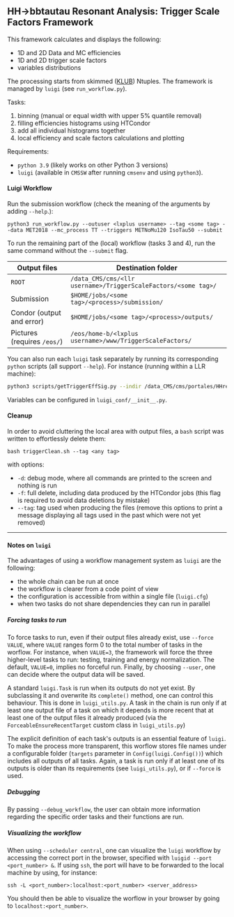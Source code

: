 ## HH->bbtautau Resonant Analysis: Trigger Scale Factors Framework

This framework calculates and displays the following:

- 1D and 2D Data and MC efficiencies
- 1D and 2D trigger scale factors
- variables distributions

The processing starts from skimmed ([KLUB](https://github.com/LLRCMS/KLUBAnalysis)) Ntuples. The framework is managed by ```luigi``` (see ```run_workflow.py```).


Tasks:

1. binning (manual or equal width with upper 5% quantile removal)
2. filling efficiencies histograms using HTCondor
3. add all individual histograms together
4. local efficiency and scale factors calculations and plotting

Requirements:

- ```python 3.9``` (likely works on other Python 3 versions)
- ```luigi``` (available in ```CMSSW``` after running ```cmsenv``` and using ```python3```).


#### Luigi Workflow

Run the submission workflow (check the meaning of the arguments by adding ```--help```.):

```shell
python3 run_workflow.py --outuser <lxplus username> --tag <some tag> --data MET2018 --mc_process TT --triggers METNoMu120 IsoTau50 --submit
```

To run the remaining part of the (local) workflow (tasks 3 and 4), run the same command without the ```--submit``` flag.


| Output files              | Destination folder                                  |
|---------------------------|-----------------------------------------------------|
| ```ROOT```                | ```/data_CMS/cms/<llr username>/TriggerScaleFactors/<some tag>/```    |
| Submission                | ```$HOME/jobs/<some tag>/<process>/submission/```           |
| Condor (output and error) | ```$HOME/jobs/<some tag>/<process>/outputs/```              |
| Pictures (requires ```/eos/```) | ```/eos/home-b/<lxplus username>/www/TriggerScaleFactors/``` |


You can also run each ```luigi``` task separately by running its corresponding ```python``` scripts (all support ```--help```). For instance (running within a LLR machine):

```bash
python3 scripts/getTriggerEffSig.py --indir /data_CMS/cms/portales/HHresonant_SKIMS/SKIMS_2018_UL_backgrounds_test11Jan22/ --outdir /data_CMS/cms/alves/TriggerScaleFactors/UL_v1 --sample SKIMfix_TT_fullyHad --isData 0 --file output_2.root --subtag _default --channels all etau mutau tautau mumu --triggers METNoMu120 IsoTau50 --variables mht_et mhtnomu_et met_et dau2_eta dau2_pt HH_mass metnomu_et dau1_eta dau1_pt HT20 --tprefix hist_ --binedges_fname /data_CMS/cms/alves/TriggerScaleFactors/UL_v1/binedges.hdf
```
Variables can be configured in ```luigi_conf/__init__.py```.

#### Cleanup

In order to avoid cluttering the local area with output files, a ```bash``` script was written to effortlessly delete them:

```
bash triggerClean.sh --tag <any tag>
```

with options:

- ```-d```: debug mode, where all commands are printed to the screen and nothing is run
- ```-f```: full delete, including data produced by the HTCondor jobs (this flag is required to avoid data deletions by mistake)
- ```--tag```: tag used when producing the files (remove this options to print a message displaying all tags used in the past which were not yet removed)

-------------------------------------

#### Notes on ```luigi```

The advantages of using a workflow management system as ```luigi``` are the following:

- the whole chain can be run at once
- the workflow is clearer from a code point of view
- the configuration is accessible from within a single file (```luigi.cfg```)
- when two tasks do not share dependencies they can run in parallel

##### Forcing tasks to run

To force tasks to run, even if their output files already exist, use ```--force VALUE```, where ```VALUE``` ranges form 0 to the total number of tasks in the worflow. For instance, when ```VALUE=3```, the framework will force the three higher-level tasks to run: testing, training and energy normalization. The default, ```VALUE=0```, implies no forceful run. Finally, by choosing ```--user```, one can decide where the output data will be saved.

A standard ```luigi.Task``` is run when its outputs do not yet exist. By subclassing it and overwrite its ```complete()``` method, one can control this behaviour. This is done in ```luigi_utils.py```. 
A task in the chain is run only if at least one output file of a task on which it depends is more recent that at least one of the output files it already produced (via the ```ForceableEnsureRecentTarget``` custom class in ```luigi_utils.py```)


The explicit definition of each task's outputs is an essential feature of ```luigi```. To make the process more transparent, this worflow stores file names under a configurable folder (```targets``` parameter in ```Config(luigi.Config())```) which includes all outputs of all tasks. Again, a task is run only if at least one of its outputs is older than its requirements (see ```luigi_utils.py```), or if ```--force``` is used.

##### Debugging

By passing ```--debug_workflow```, the user can obtain more information regarding the specific order tasks and their functions are run.

##### Visualizing the workflow

When using ```--scheduler central```, one can visualize the ```luigi``` workflow by accessing the correct port in the browser, specified with ```luigid --port <port_number> &```. If using ```ssh```, the port will have to be forwarded to the local machine by using, for instance:

```shell
ssh -L <port_number>:localhost:<port_number> <server_address>
```

You should then be able to visualize the worflow in your browser by going to ```localhost:<port_number>```.
